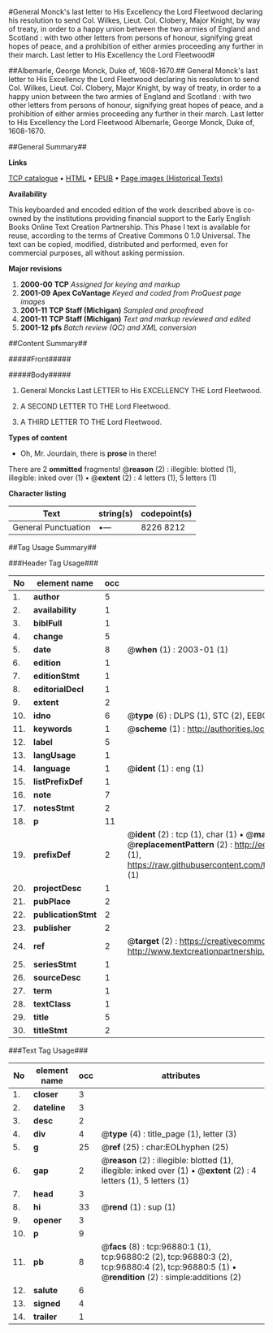 #General Monck's last letter to His Excellency the Lord Fleetwood declaring his resolution to send Col. Wilkes, Lieut. Col. Clobery, Major Knight, by way of treaty, in order to a happy union between the two armies of England and Scotland : with two other letters from persons of honour, signifying great hopes of peace, and a prohibition of either armies proceeding any further in their march. Last letter to His Excellency the Lord Fleetwood#

##Albemarle, George Monck, Duke of, 1608-1670.##
General Monck's last letter to His Excellency the Lord Fleetwood declaring his resolution to send Col. Wilkes, Lieut. Col. Clobery, Major Knight, by way of treaty, in order to a happy union between the two armies of England and Scotland : with two other letters from persons of honour, signifying great hopes of peace, and a prohibition of either armies proceeding any further in their march.
Last letter to His Excellency the Lord Fleetwood
Albemarle, George Monck, Duke of, 1608-1670.

##General Summary##

**Links**

[TCP catalogue](http://www.ota.ox.ac.uk/tcp/)  • 
[HTML](http://tei.it.ox.ac.uk/tcp/Texts-HTML/free/A26/A26606.html)  • 
[EPUB](http://tei.it.ox.ac.uk/tcp/Texts-EPUB/free/A26/A26606.epub) • 
[Page images (Historical Texts)](https://data.historicaltexts.jisc.ac.uk/view?pubId=eebo-13044424e&pageId=eebo-13044424e-96880-1)

**Availability**

This keyboarded and encoded edition of the
	       work described above is co-owned by the institutions
	       providing financial support to the Early English Books
	       Online Text Creation Partnership. This Phase I text is
	       available for reuse, according to the terms of Creative
	       Commons 0 1.0 Universal. The text can be copied,
	       modified, distributed and performed, even for
	       commercial purposes, all without asking permission.

**Major revisions**

1. __2000-00__ __TCP__ *Assigned for keying and markup*
1. __2001-09__ __Apex CoVantage__ *Keyed and coded from ProQuest page images*
1. __2001-11__ __TCP Staff (Michigan)__ *Sampled and proofread*
1. __2001-11__ __TCP Staff (Michigan)__ *Text and markup reviewed and edited*
1. __2001-12__ __pfs__ *Batch review (QC) and XML conversion*

##Content Summary##

#####Front#####

#####Body#####

1. General Moncks Last LETTER to His EXCELLENCY THE Lord Fleetwood.

1. A SECOND LETTER TO THE Lord Fleetwood.

1. A THIRD LETTER TO THE Lord Fleetwood.

**Types of content**

  * Oh, Mr. Jourdain, there is **prose** in there!

There are 2 **ommitted** fragments! 
 @__reason__ (2) : illegible: blotted (1), illegible: inked over (1)  •  @__extent__ (2) : 4 letters (1), 5 letters (1)

**Character listing**


|Text|string(s)|codepoint(s)|
|---|---|---|
|General Punctuation|•—|8226 8212|

##Tag Usage Summary##

###Header Tag Usage###

|No|element name|occ|attributes|
|---|---|---|---|
|1.|__author__|5||
|2.|__availability__|1||
|3.|__biblFull__|1||
|4.|__change__|5||
|5.|__date__|8| @__when__ (1) : 2003-01 (1)|
|6.|__edition__|1||
|7.|__editionStmt__|1||
|8.|__editorialDecl__|1||
|9.|__extent__|2||
|10.|__idno__|6| @__type__ (6) : DLPS (1), STC (2), EEBO-CITATION (1), OCLC (1), VID (1)|
|11.|__keywords__|1| @__scheme__ (1) : http://authorities.loc.gov/ (1)|
|12.|__label__|5||
|13.|__langUsage__|1||
|14.|__language__|1| @__ident__ (1) : eng (1)|
|15.|__listPrefixDef__|1||
|16.|__note__|7||
|17.|__notesStmt__|2||
|18.|__p__|11||
|19.|__prefixDef__|2| @__ident__ (2) : tcp (1), char (1)  •  @__matchPattern__ (2) : ([0-9\-]+):([0-9IVX]+) (1), (.+) (1)  •  @__replacementPattern__ (2) : http://eebo.chadwyck.com/downloadtiff?vid=$1&page=$2 (1), https://raw.githubusercontent.com/textcreationpartnership/Texts/master/tcpchars.xml#$1 (1)|
|20.|__projectDesc__|1||
|21.|__pubPlace__|2||
|22.|__publicationStmt__|2||
|23.|__publisher__|2||
|24.|__ref__|2| @__target__ (2) : https://creativecommons.org/publicdomain/zero/1.0/ (1), http://www.textcreationpartnership.org/docs/. (1)|
|25.|__seriesStmt__|1||
|26.|__sourceDesc__|1||
|27.|__term__|1||
|28.|__textClass__|1||
|29.|__title__|5||
|30.|__titleStmt__|2||


###Text Tag Usage###

|No|element name|occ|attributes|
|---|---|---|---|
|1.|__closer__|3||
|2.|__dateline__|3||
|3.|__desc__|2||
|4.|__div__|4| @__type__ (4) : title_page (1), letter (3)|
|5.|__g__|25| @__ref__ (25) : char:EOLhyphen (25)|
|6.|__gap__|2| @__reason__ (2) : illegible: blotted (1), illegible: inked over (1)  •  @__extent__ (2) : 4 letters (1), 5 letters (1)|
|7.|__head__|3||
|8.|__hi__|33| @__rend__ (1) : sup (1)|
|9.|__opener__|3||
|10.|__p__|9||
|11.|__pb__|8| @__facs__ (8) : tcp:96880:1 (1), tcp:96880:2 (2), tcp:96880:3 (2), tcp:96880:4 (2), tcp:96880:5 (1)  •  @__rendition__ (2) : simple:additions (2)|
|12.|__salute__|6||
|13.|__signed__|4||
|14.|__trailer__|1||
